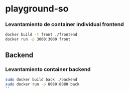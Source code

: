 # playground-so

### Levantamiento de container individual frontend

```bash
docker build -t front ./frontend
docker run -p 3000:3000 front
```

## Backend

### Levantamiento container backend

``` bash
sudo docker build back ./backend
sudo docker run -p 8080:8080 back
``
